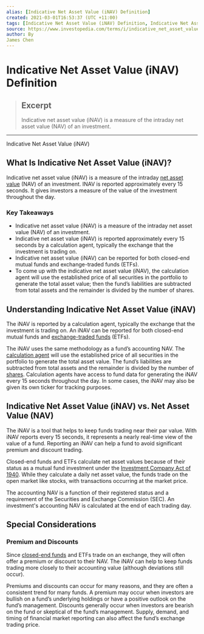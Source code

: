 ```yaml
---
alias: [Indicative Net Asset Value (iNAV) Definition]
created: 2021-03-01T16:53:37 (UTC +11:00)
tags: [Indicative Net Asset Value (iNAV) Definition, Indicative Net Asset Value (iNAV)]
source: https://www.investopedia.com/terms/i/indicative_net_asset_value.asp
author: By
James Chen
---
```


# Indicative Net Asset Value (iNAV) Definition

> ## Excerpt
> Indicative net asset value (iNAV) is a measure of the intraday net asset value (NAV) of an investment.

---

Indicative Net Asset Value (iNAV)
## What Is Indicative Net Asset Value (iNAV)?

Indicative net asset value (iNAV) is a measure of the intraday [net asset value](https://www.investopedia.com/terms/n/nav.asp) (NAV) of an investment. INAV is reported approximately every 15 seconds. It gives investors a measure of the value of the investment throughout the day.

### Key Takeaways

-   Indicative net asset value (iNAV) is a measure of the intraday net asset value (NAV) of an investment.
-   Indicative net asset value (iNAV) is reported approximately every 15 seconds by a calculation agent, typically the exchange that the investment is trading on.
-   Indicative net asset value (iNAV) can be reported for both closed-end mutual funds and exchange-traded funds (ETFs).
-   To come up with the indicative net asset value (iNAV), the calculation agent will use the established price of all securities in the portfolio to generate the total asset value; then the fund’s liabilities are subtracted from total assets and the remainder is divided by the number of shares.

## Understanding Indicative Net Asset Value (iNAV)

The iNAV is reported by a calculation agent, typically the exchange that the investment is trading on. An iNAV can be reported for both closed-end mutual funds and [exchange-traded funds](https://www.investopedia.com/terms/e/etf.asp) (ETFs).

The iNAV uses the same methodology as a fund’s accounting NAV. The [calculation agent](https://www.investopedia.com/terms/c/calculationagent.asp) will use the established price of all securities in the portfolio to generate the total asset value. The fund’s liabilities are subtracted from total assets and the remainder is divided by the number of [shares](https://www.investopedia.com/terms/s/shares.asp). Calculation agents have access to fund data for generating the iNAV every 15 seconds throughout the day. In some cases, the iNAV may also be given its own ticker for tracking purposes.

## Indicative Net Asset Value (iNAV) vs. Net Asset Value (NAV)

The iNAV is a tool that helps to keep funds trading near their par value. With iNAV reports every 15 seconds, it represents a nearly real-time view of the value of a fund. Reporting an iNAV can help a fund to avoid significant premium and discount trading.

Closed-end funds and ETFs calculate net asset values because of their status as a mutual fund investment under the [Investment Company Act of 1940](https://www.investopedia.com/terms/i/investmentcompanyact.asp). While they calculate a daily net asset value, the funds trade on the open market like stocks, with transactions occurring at the market price.

The accounting NAV is a function of their registered status and a requirement of the Securities and Exchange Commission (SEC). An investment's accounting NAV is calculated at the end of each trading day.

## Special Considerations

### Premium and Discounts

Since [closed-end funds](https://www.investopedia.com/terms/c/closed-endinvestment.asp) and ETFs trade on an exchange, they will often offer a premium or discount to their NAV. The iNAV can help to keep funds trading more closely to their accounting value (although deviations still occur).

Premiums and discounts can occur for many reasons, and they are often a consistent trend for many funds. A premium may occur when investors are bullish on a fund’s underlying holdings or have a positive outlook on the fund’s management. Discounts generally occur when investors are bearish on the fund or skeptical of the fund’s management. Supply, demand, and timing of financial market reporting can also affect the fund’s exchange trading price.
